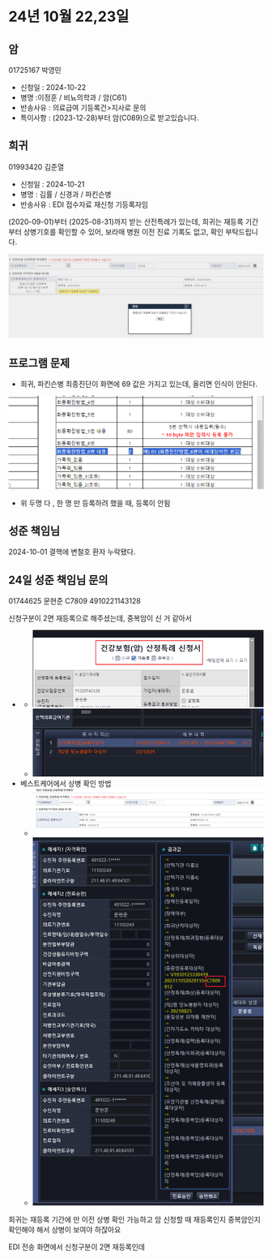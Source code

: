 





# 24년 10월 22,23일
## 암
01725167 박영민
- 신청일 : 2024-10-22
- 병명 :이정훈 / 비뇨의학과 / 암(C61)
- 반송사유 : 의료급여 기등록건>지사로 문의
- 특이사항 : (2023-12-28)부터 암(C089)으로 받고있습니다. 

## 희귀
01993420 김준열
- 신청일 : 2024-10-21
- 병명 : 김률 / 신경과 / 파킨슨병
- 반송사유 : EDI 접수자료 재신청 기등록자임

(2020-09-01)부터 (2025-08-31)까지 받는 산전특례가 있는데, 희귀는 재등록 기간부터 상병기호를 확인할 수 있어, 보라매 병원 이전 진료 기록도 없고, 확인 부탁드립니다.

![alt text](image-1.png)




## 프로그램 문제
 

- 희귀, 파킨슨병 최종진단이 화면에 69 값은 가지고 있는데, 올리면 인식이 안된다.

![alt text](image.png)

- 위 두명 다 , 한 명 만 등록하려 했을 때, 등록이 안됨




## 성준 책임님

2024-10-01 결핵에 변철호 환자 누락됐다.



## 24일 성준 책임님 문의


01744625 문현준
C7809
4910221143128

신청구분이 2면
재등록으로 해주셨는데, 중복암이 신 거 같아서

- 
    - ![alt text](image-2.png)
    - ![alt text](image-3.png)
- 베스트케어에서 상병 확인 방법
    - ![alt text](image-5.png)
    - ![alt text](image-4.png)



희귀는 재등록 기간에 만 이전 상병 확인 가능하고 암 신청할 때 재등록인지 중복암인지 확인해야 해서 상병이 보여야 하잖아요


EDI 전송 화면에서 신청구분이 2면 재등록인데